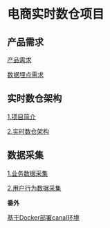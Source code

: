 # 电商实时数仓项目

## 产品需求

[产品需求](docs/产品需求.md)

[数据埋点需求](docs/数据埋点需求.md)

## 实时数仓架构

[1.项目简介](docs/项目简介.md)

[2.实时数仓架构](docs/实时数仓架构.md)

## 数据采集

[1.业务数据采集](docs/业务数据采集.md)

[2.用户行为数据采集]()

**番外**

[基于Docker部署canal环境](docs/基于docker部署canal环境.md)
